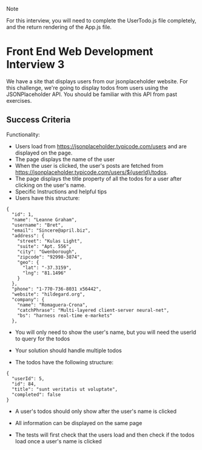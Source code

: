 >[!NOTE]
>For this interview, you will need to complete the UserTodo.js file completely, and the return rendering of the App.js file.

# Front End Web Development Interview 3

We have a site that displays users from our jsonplaceholder website.
For this challenge, we're going to display todos from users using the JSONPlaceholder API. You should be familiar with this API from past exercises.


## Success Criteria

Functionality:

- Users load from https://jsonplaceholder.typicode.com/users and are displayed on the page.
- The page displays the name of the user
- When the user is clicked, the user's posts are fetched from https://jsonplaceholder.typicode.com/users/${userId}/todos.
- The page displays the title property of all the todos for a user after clicking on the user's name.
- Specific Instructions and helpful tips
- Users have this structure:
```
{
  "id": 1,
  "name": "Leanne Graham",
  "username": "Bret",
  "email": "Sincere@april.biz", 
  "address": {
    "street": "Kulas Light",
    "suite": "Apt. 556",
    "city": "Gwenborough",
    "zipcode": "92998-3874",
    "geo": {
      "lat": "-37.3159",
      "lng": "81.1496"
    }    
  },  
  "phone": "1-770-736-8031 x56442",  
  "website": "hildegard.org",  
  "company": {  
    "name": "Romaguera-Crona",    
    "catchPhrase": "Multi-layered client-server neural-net",    
    "bs": "harness real-time e-markets"    
  },
```
  
- You will only need to show the user's name, but you will need the userId to query for the todos

- Your solution should handle multiple todos

- The todos have the following structure:
```
{
  "userId": 5,
  "id": 84,  
  "title": "sunt veritatis ut voluptate",  
  "completed": false  
}
```
- A user's todos should only show after the user's name is clicked

- All information can be displayed on the same page

- The tests will first check that the users load and then check if the todos load once a user's name is clicked
